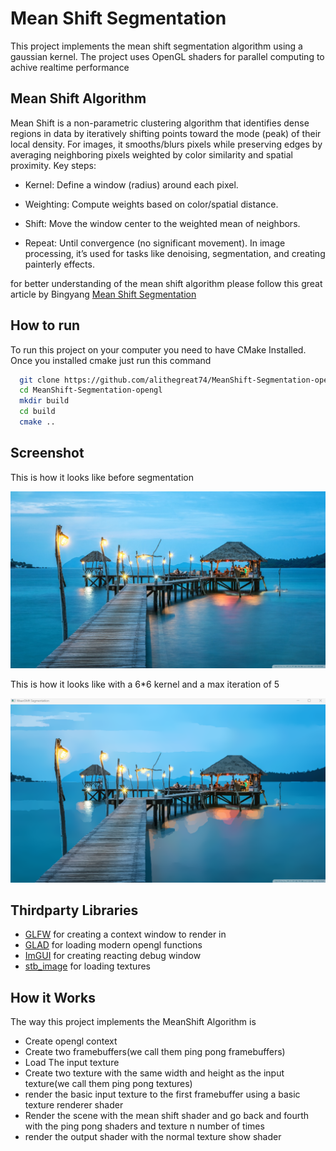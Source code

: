 
# Mean Shift Segmentation

This project implements the mean shift segmentation algorithm using a gaussian kernel. The project uses OpenGL shaders for parallel computing to achive realtime performance


## Mean Shift Algorithm
Mean Shift is a non-parametric clustering algorithm that identifies dense regions in data by iteratively shifting points toward the mode (peak) of their local density. For images, it smooths/blurs pixels while preserving edges by averaging neighboring pixels weighted by color similarity and spatial proximity. Key steps:

- Kernel: Define a window (radius) around each pixel.

- Weighting: Compute weights based on color/spatial distance.

- Shift: Move the window center to the weighted mean of neighbors.

- Repeat: Until convergence (no significant movement).
In image processing, it’s used for tasks like denoising, segmentation, and creating painterly effects.

for better understanding of the mean shift algorithm please follow this great article by Bingyang [Mean Shift Segmentation](https://bbbbyang.github.io/2018/03/19/Mean-Shift-Segmentation/)


## How to run

To run this project on your computer you need to have CMake Installed. Once you installed cmake just run this command

```bash
  git clone https://github.com/alithegreat74/MeanShift-Segmentation-opengl.git --recursive
  cd MeanShift-Segmentation-opengl
  mkdir build
  cd build
  cmake ..
```


## Screenshot

This is how it looks like before segmentation

![App Screenshot](Demo/1.jpg)

This is how it looks like with a 6*6 kernel and a max iteration of 5

![App Screenshot](Demo/MeanShifted.png)


## Thirdparty Libraries

- [GLFW](https://github.com/glfw/glfw) for creating a context window to render in
- [GLAD](https://glad.dav1d.de/) for loading modern opengl functions
- [ImGUI](https://github.com/ocornut/imgui) for creating reacting debug window
- [stb_image](https://github.com/nothings/stb/blob/master/stb_image.h) for loading textures


## How it Works

The way this project implements the MeanShift Algorithm is

- Create opengl context
- Create two framebuffers(we call them ping pong framebuffers)
- Load The input texture
- Create two texture with the same width and height as the input texture(we call them ping pong textures)
- render the basic input texture to the first framebuffer using a basic texture renderer shader
- Render the scene with the mean shift shader and go back and fourth with the ping pong shaders and texture n number of times
- render the output shader with the normal texture show shader 
